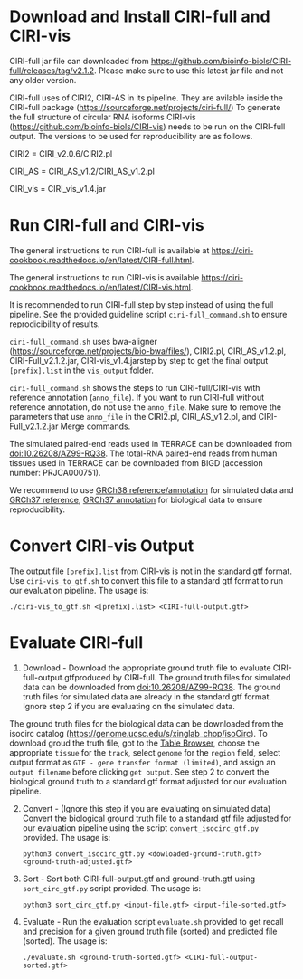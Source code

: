 # Download and Install CIRI-full and CIRI-vis

CIRI-full jar file can downloaded from https://github.com/bioinfo-biols/CIRI-full/releases/tag/v2.1.2. Please make sure to use this latest jar file and not any older version.

CIRI-full uses of CIRI2, CIRI-AS in its pipeline. They are avilable inside the CIRI-full package (https://sourceforge.net/projects/ciri-full/) To generate the full structure of circular RNA isoforms CIRI-vis (https://github.com/bioinfo-biols/CIRI-vis) needs to be run on the CIRI-full output. The versions to be used for reproducibility are as follows.

CIRI2 = CIRI_v2.0.6/CIRI2.pl

CIRI_AS = CIRI_AS_v1.2/CIRI_AS_v1.2.pl

CIRI_vis = CIRI_vis_v1.4.jar

# Run CIRI-full and CIRI-vis

The general instructions to run CIRI-full is available at https://ciri-cookbook.readthedocs.io/en/latest/CIRI-full.html. 

The general instructions to run CIRI-vis is available https://ciri-cookbook.readthedocs.io/en/latest/CIRI-vis.html.

It is recommended to run CIRI-full step by step instead of using the full pipeline. See the provided guideline script `ciri-full_command.sh` to ensure reprodicibility of results.

`ciri-full_command.sh` uses bwa-aligner (https://sourceforge.net/projects/bio-bwa/files/), CIRI2.pl, CIRI_AS_v1.2.pl, CIRI-Full_v2.1.2.jar, CIRI-vis_v1.4.jarstep by step to get the final output `[prefix].list` in the `vis_output` folder.

`ciri-full_command.sh` shows the steps to run CIRI-full/CIRI-vis with reference annotation (`anno_file`). If you want to run CIRI-full without reference annotation, do not use the `anno_file`. Make sure to remove the parameters that use `anno_file` in the CIRI2.pl, CIRI_AS_v1.2.pl, and CIRI-Full_v2.1.2.jar Merge commands.

The simulated paired-end reads used in TERRACE can be downloaded from [doi:10.26208/AZ99-RQ38](https://doi.org/10.26208/AZ99-RQ38). The total-RNA paired-end reads from human tissues used in TERRACE can be downloaded from BIGD (accession number: PRJCA000751).

We recommend to use [GRCh38 reference/annotation](https://ftp.ensembl.org/pub/release-97/gtf/homo_sapiens/Homo_sapiens.GRCh38.97.gtf.gz) for simulated data and [GRCh37 reference](https://ftp.ebi.ac.uk/pub/databases/gencode/Gencode_human/release_43/GRCh37_mapping/GRCh37.primary_assembly.genome.fa.gz),  [GRCh37 annotation](https://ftp.ebi.ac.uk/pub/databases/gencode/Gencode_human/release_43/GRCh37_mapping/gencode.v43lift37.basic.annotation.gtf.gz) for biological data to ensure reproducibility.

# Convert CIRI-vis Output

The output file `[prefix].list` from CIRI-vis is not in the standard gtf format. Use `ciri-vis_to_gtf.sh` to convert this file to a standard gtf format to run our evaluation pipeline. The usage is:

```
./ciri-vis_to_gtf.sh <[prefix].list> <CIRI-full-output.gtf>
```

# Evaluate CIRI-full

1. Download - Download the appropriate ground truth file to evaluate CIRI-full-output.gtfproduced by CIRI-full. The ground truth files for simulated data can be downloaded from [doi:10.26208/AZ99-RQ38](https://doi.org/10.26208/AZ99-RQ38). The ground truth files for simulated data are already in the standard gtf format. Ignore step 2 if you are evaluating on the simulated data.

The ground truth files for the biological data can be downloaded from the isocirc catalog (https://genome.ucsc.edu/s/xinglab_chop/isoCirc). To download groud the truth file, got to the [Table Browser](https://genome.ucsc.edu/cgi-bin/hgTables?hgsid=1761281632_7eq71llIPltZklaNkDC972ZYv5N6&db=hg19&position=chr1:23356962-23380332&hgta_regionType=range), choose the appropriate `tissue` for the `track`, select `genome` for the `region` field, select output format as `GTF - gene transfer format (limited)`, and assign an `output filename` before clicking `get output`.  See step 2 to convert the biological ground truth to a standard gtf format adjusted for our evaluation pipeline.

2. Convert - (Ignore this step if you are evaluating on simulated data) Convert the biological ground truth file to a standard gtf file adjusted for our evaluation pipeline using the script `convert_isocirc_gtf.py` provided. The usage is:
    ```
    python3 convert_isocirc_gtf.py <dowloaded-ground-truth.gtf> <ground-truth-adjusted.gtf>
    ```

3. Sort - Sort both CIRI-full-output.gtf and ground-truth.gtf using `sort_circ_gtf.py` script provided. The usage is:
    ```
    python3 sort_circ_gtf.py <input-file.gtf> <input-file-sorted.gtf>
    ```
4. Evaluate - Run the evaluation script `evaluate.sh` provided to get recall and precision for a given ground truth file (sorted) and predicted file (sorted). The usage is:
    ```
    ./evaluate.sh <ground-truth-sorted.gtf> <CIRI-full-output-sorted.gtf>
    ```

